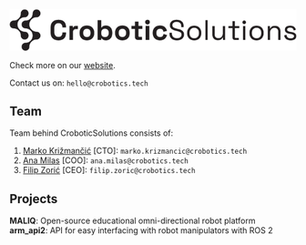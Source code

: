 ![CroboticSolutions](./profile/images/CroboticSolutions.png)

Check more on our [website](https://www.crobotics.tech).

Contact us on: `hello@crobotics.tech`


## Team 

Team behind CroboticSolutions consists of: 
1. [Marko Križmančić](https://scholar.google.com/citations?user=tRrWVnUAAAAJ&hl=en&oi=ao) [CTO]: `marko.krizmancic@crobotics.tech`
2. [Ana Milas](https://scholar.google.com/citations?user=7ndo8OgAAAAJ&hl=en&oi=ao) [COO]: `ana.milas@crobotics.tech`
3. [Filip Zorić](https://scholar.google.com/citations?user=-wwdd-UAAAAJ&hl=en&oi=ao) [CEO]: `filip.zoric@crobotics.tech` 

## Projects

**MALIQ**: Open-source educational omni-directional robot platform   
**arm_api2**: API for easy interfacing with robot manipulators with ROS 2  
